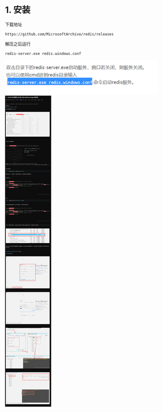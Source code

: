 # 1. 安装
下载地址
```
https://github.com/MicrosoftArchive/redis/releases
```
解压之后运行
```
redis-server.exe redis.windows.conf 
```
![](_v_images/_1553492088_12374.png)
![](_v_images/_1541412491_9357.png)